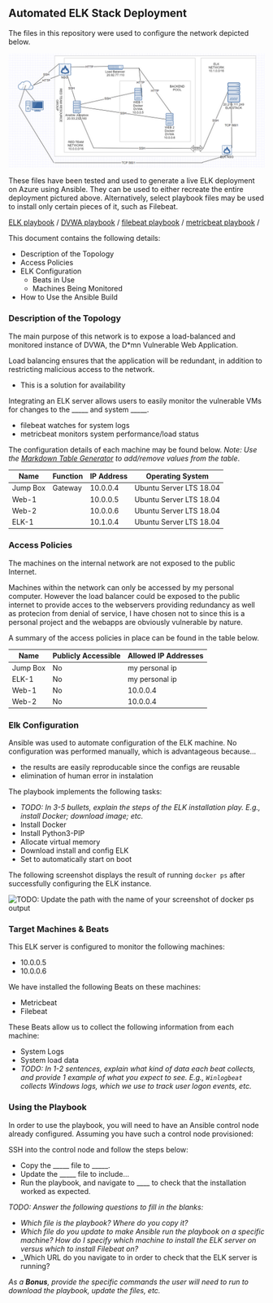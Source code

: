 ## Automated ELK Stack Deployment

The files in this repository were used to configure the network depicted below.

<img src="https://raw.githubusercontent.com/MateiGanea/ELK-Stack-Project/main/network%20diagram.png" alt="network diagram">

These files have been tested and used to generate a live ELK deployment on Azure using Ansible. They can be used to either recreate the entire deployment pictured above. Alternatively, select playbook files may be used to install only certain pieces of it, such as Filebeat.

  <a href="https://github.com/MateiGanea/ELK-Stack-Project/blob/main/install_elk.yml">ELK playbook</a>
  /
  <a href="https://github.com/MateiGanea/ELK-Stack-Project/blob/main/pentest.yml">DVWA playbook</a>
  /
  <a href="https://github.com/MateiGanea/ELK-Stack-Project/blob/main/filebeat-playbook.yml">filebeat playbook</a>
  /
  <a href="https://github.com/MateiGanea/ELK-Stack-Project/blob/main/metricbeat_playbook.yml">metricbeat playbook</a>
  /

This document contains the following details:
- Description of the Topology
- Access Policies
- ELK Configuration
  - Beats in Use
  - Machines Being Monitored
- How to Use the Ansible Build


### Description of the Topology

The main purpose of this network is to expose a load-balanced and monitored instance of DVWA, the D*mn Vulnerable Web Application.

Load balancing ensures that the application will be redundant, in addition to restricting malicious access to the network.
- This is a solution for availability

Integrating an ELK server allows users to easily monitor the vulnerable VMs for changes to the _____ and system _____.
- filebeat watches for system logs
- metricbeat monitors system performance/load status

The configuration details of each machine may be found below.
_Note: Use the [Markdown Table Generator](http://www.tablesgenerator.com/markdown_tables) to add/remove values from the table_.

| Name     | Function | IP Address | Operating System        |
|----------|----------|------------|-------------------------|
| Jump Box | Gateway  | 10.0.0.4   | Ubuntu Server LTS 18.04 |
| Web-1    |          | 10.0.0.5   | Ubuntu Server LTS 18.04 |
| Web-2    |          | 10.0.0.6   | Ubuntu Server LTS 18.04 |
| ELK-1    |          | 10.1.0.4   | Ubuntu Server LTS 18.04 |

### Access Policies

The machines on the internal network are not exposed to the public Internet. 

Machines within the network can only be accessed by my personal computer. However the load balancer could be exposed to the public internet to provide acces to the webservers providing redundancy as well as protecion from denial of service, I have chosen not to since this is a personal project and the webapps are obviously vulnerable by nature.

A summary of the access policies in place can be found in the table below.

| Name     | Publicly Accessible | Allowed IP Addresses |
|----------|---------------------|----------------------|
| Jump Box | No                  | my personal ip       |
| ELK-1    | No                  | my personal ip       |
| Web-1    | No                  | 10.0.0.4             |
| Web-2    | No                  | 10.0.0.4             |

### Elk Configuration

Ansible was used to automate configuration of the ELK machine. No configuration was performed manually, which is advantageous because...
- the results are easily reproducable since the configs are reusable
- elimination of human error in instalation 

The playbook implements the following tasks:
- _TODO: In 3-5 bullets, explain the steps of the ELK installation play. E.g., install Docker; download image; etc._
- Install Docker
- Install Python3-PIP
- Allocate virtual memory
- Download install and config ELK
- Set to automatically start on boot

The following screenshot displays the result of running `docker ps` after successfully configuring the ELK instance.

![TODO: Update the path with the name of your screenshot of docker ps output](Images/docker_ps_output.png)

### Target Machines & Beats
This ELK server is configured to monitor the following machines:
- 10.0.0.5
- 10.0.0.6

We have installed the following Beats on these machines:
- Metricbeat
- Filebeat

These Beats allow us to collect the following information from each machine:
- System Logs
- System load data
-  _TODO: In 1-2 sentences, explain what kind of data each beat collects, and provide 1 example of what you expect to see. E.g., `Winlogbeat` collects Windows logs, which we use to track user logon events, etc._

### Using the Playbook
In order to use the playbook, you will need to have an Ansible control node already configured. Assuming you have such a control node provisioned: 

SSH into the control node and follow the steps below:
- Copy the _____ file to _____.
- Update the _____ file to include...
- Run the playbook, and navigate to ____ to check that the installation worked as expected.

_TODO: Answer the following questions to fill in the blanks:_
- _Which file is the playbook? Where do you copy it?_
- _Which file do you update to make Ansible run the playbook on a specific machine? How do I specify which machine to install the ELK server on versus which to install Filebeat on?_
- _Which URL do you navigate to in order to check that the ELK server is running?

_As a **Bonus**, provide the specific commands the user will need to run to download the playbook, update the files, etc._
